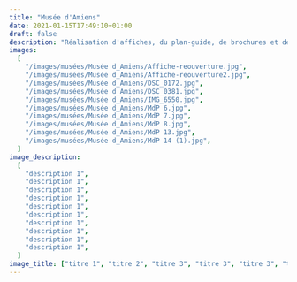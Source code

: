 ```yaml
---
title: "Musée d'Amiens"
date: 2021-01-15T17:49:10+01:00
draft: false
description: "Réalisation d'affiches, du plan-guide, de brochures et de cartels pour le musée d'art et d'archéologie de Picardie - Amiens. 2020"
images:
  [
    "/images/musées/Musée d_Amiens/Affiche-reouverture.jpg",
    "/images/musées/Musée d_Amiens/Affiche-reouverture2.jpg",
    "/images/musées/Musée d_Amiens/DSC_0172.jpg",
    "/images/musées/Musée d_Amiens/DSC_0381.jpg",
    "/images/musées/Musée d_Amiens/IMG_6550.jpg",
    "/images/musées/Musée d_Amiens/MdP 6.jpg",
    "/images/musées/Musée d_Amiens/MdP 7.jpg",
    "/images/musées/Musée d_Amiens/MdP 8.jpg",
    "/images/musées/Musée d_Amiens/MdP 13.jpg",
    "/images/musées/Musée d_Amiens/MdP 14 (1).jpg",
  ]
image_description:
  [
    "description 1",
    "description 1",
    "description 1",
    "description 1",
    "description 1",
    "description 1",
    "description 1",
    "description 1",
    "description 1",
    "description 1",
  ]
image_title: ["titre 1", "titre 2", "titre 3", "titre 3", "titre 3", "titre 3", "titre 3", "titre 3", "titre 3", "titre 3"]
---
```


